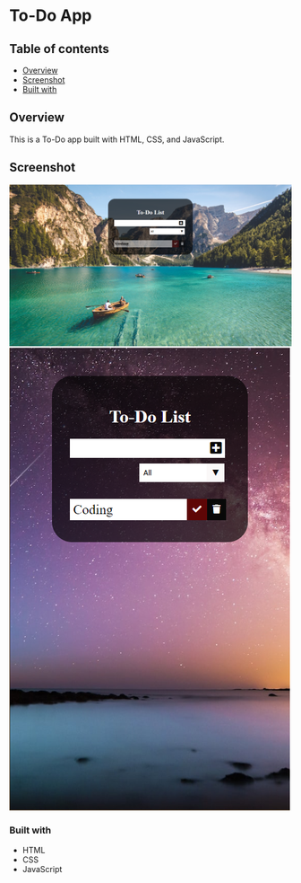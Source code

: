 # To-Do App


## Table of contents

- [Overview](#overview)
- [Screenshot](#screenshot)
- [Built with](#built-with)


## Overview
   This is a To-Do app built with HTML, CSS, and JavaScript.

   
## Screenshot

![](Images/Screenshot_2.png)
![](Images/Screenshot_1.png)

### Built with
- HTML
- CSS
- JavaScript

 
